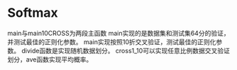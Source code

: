 # Softmax
main与main10CROSS为两段主函数 main实现的是数据集和测试集64分的验证，并测试最佳的正则化参数。 main实现按照10折交叉验证，测试最佳的正则化参数。 divide函数是实现随机数据划分。 cross1_10可以实现任意比例数据交叉验证划分，ave函数实现平均概率。
